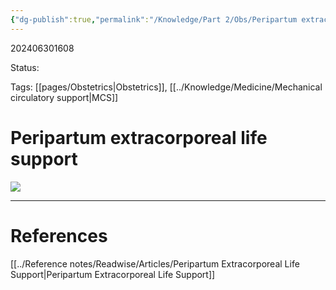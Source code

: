 ```yaml
---
{"dg-publish":true,"permalink":"/Knowledge/Part 2/Obs/Peripartum extracorporeal life support/"}
---
```



202406301608

Status: 

Tags: [[pages/Obstetrics\|Obstetrics]], [[../Knowledge/Medicine/Mechanical circulatory support\|MCS]]

# Peripartum extracorporeal life support


![](https://i.imgur.com/WUrqXph.png)






___
# References
[[../Reference notes/Readwise/Articles/Peripartum Extracorporeal Life Support\|Peripartum Extracorporeal Life Support]]
